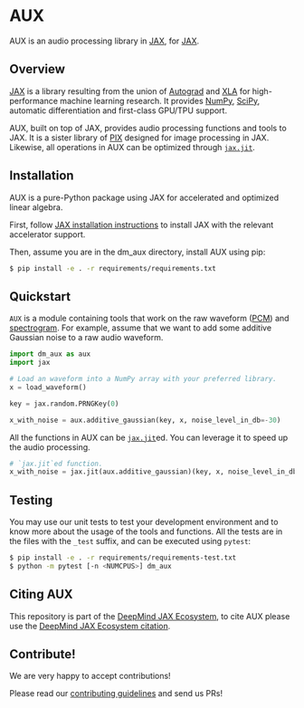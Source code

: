 # AUX

AUX is an audio processing library in [JAX], for [JAX].

## Overview

[JAX] is a library resulting from the union of [Autograd] and [XLA] for
high-performance machine learning research. It provides [NumPy], [SciPy],
automatic differentiation and first-class GPU/TPU support.

AUX, built on top of JAX, provides audio processing functions and tools to JAX.
It is a sister library of [PIX] designed for image processing in JAX. Likewise,
all operations in AUX can be optimized through [`jax.jit`][jit].

## Installation

AUX is a pure-Python package using JAX for accelerated and optimized linear
algebra.

First, follow [JAX installation instructions] to install JAX with the relevant
accelerator support.

Then, assume you are in the dm_aux directory, install AUX using pip:

```bash
$ pip install -e . -r requirements/requirements.txt
```

## Quickstart

`AUX` is a module containing tools that work on the raw waveform ([PCM]) and
[spectrogram]. For example, assume that we want to add some additive Gaussian
noise to a raw audio waveform.

```python
import dm_aux as aux
import jax

# Load an waveform into a NumPy array with your preferred library.
x = load_waveform()

key = jax.random.PRNGKey(0)

x_with_noise = aux.additive_gaussian(key, x, noise_level_in_db=-30)
```

All the functions in AUX can be [`jax.jit`][jit]ed. You can leverage it to
speed up the audio processing.

```python
# `jax.jit`ed function.
x_with_noise = jax.jit(aux.additive_gaussian)(key, x, noise_level_in_db=-30)
```

## Testing

You may use our unit tests to test your development environment and to know more
about the usage of the tools and functions. All the tests are in the files with
the `_test` suffix, and can be executed using `pytest`:

```bash
$ pip install -e . -r requirements/requirements-test.txt
$ python -m pytest [-n <NUMCPUS>] dm_aux
```

## Citing AUX

This repository is part of the [DeepMind JAX Ecosystem], to cite AUX please use
the [DeepMind JAX Ecosystem citation].

## Contribute!

We are very happy to accept contributions!

Please read our [contributing guidelines](./CONTRIBUTING.md) and send us PRs!

[Autograd]: https://github.com/hips/autograd "Autograd on GitHub"
[DeepMind JAX Ecosystem]: https://deepmind.com/blog/article/using-jax-to-accelerate-our-research "DeepMind JAX Ecosystem"
[DeepMind JAX Ecosystem citation]: https://github.com/deepmind/jax/blob/main/deepmind2020jax.txt "Citation"
[JAX]: https://github.com/google/jax "JAX on GitHub"
[JAX installation instructions]: https://github.com/google/jax#installation "JAX installation"
[jit]: https://jax.readthedocs.io/en/latest/jax.html#jax.jit "jax.jit documentation"
[NumPy]: https://numpy.org/ "NumPy"
[pmap]: https://jax.readthedocs.io/en/latest/jax.html#jax.pmap "jax.pmap documentation"
[SciPy]: https://www.scipy.org/ "SciPy"
[XLA]: https://www.tensorflow.org/xla "XLA"
[vmap]: https://jax.readthedocs.io/en/latest/jax.html#jax.vmap "jax.vmap documentation"
[PIX]: https://github.com/deepmind/dm_pix
[PCM]: https://en.wikipedia.org/wiki/Pulse-code_modulation
[spectrogram]: https://en.wikipedia.org/wiki/Spectrogram

[`requirements.txt`]: ./requirements.txt
